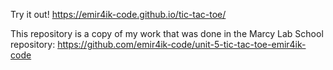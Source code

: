 Try it out! 
https://emir4ik-code.github.io/tic-tac-toe/




This repository is a copy of my work that was done in the Marcy Lab School repository: https://github.com/emir4ik-code/unit-5-tic-tac-toe-emir4ik-code

